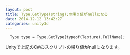 ```yaml
---
layout: post
title: Type.GetType(string);の帰り値がnullになる
date: 2014-12-12 13:42:27
categories: unity3d
---
```

<!-- {% raw %} -->
<pre><code>  Type type = Type.GetType(typeof(Texture).FullName);
</code></pre>

<p>Unityで上記のC#のスクリプトの帰り値がnullになります。</p>
<!-- {% endraw %} -->
